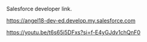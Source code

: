 Salesforce developer link.

https://angel18-dev-ed.develop.my.salesforce.com





https://youtu.be/t6s65i5DFxs?si=f-E4yGJdv1chQnF0
